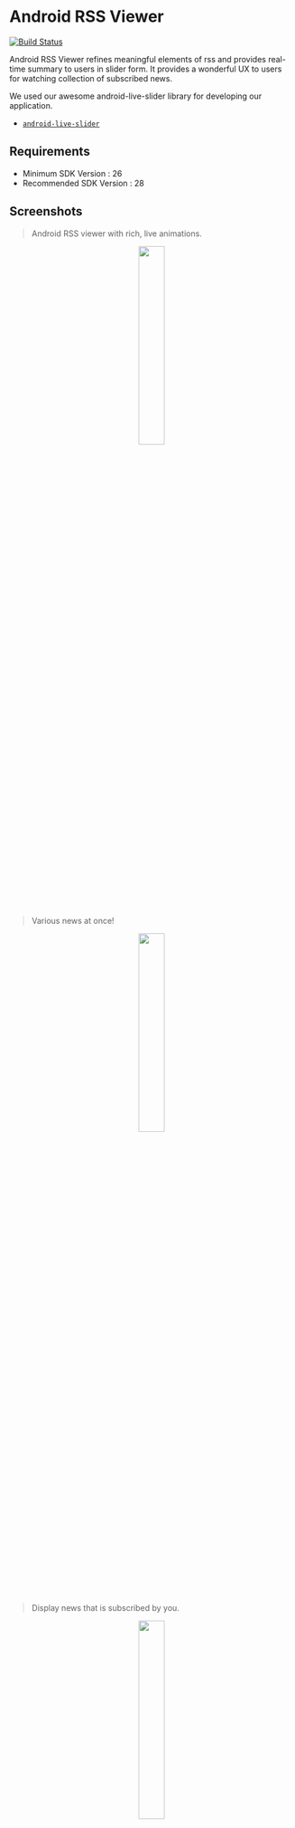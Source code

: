 # Android RSS Viewer

[![Build Status](https://travis-ci.org/Park-Wonbin/android-rss-viewer.svg?branch=master)](https://travis-ci.org/Park-Wonbin/android-rss-viewer)

Android RSS Viewer refines meaningful elements of rss and provides real-time summary to users in slider form. It provides a wonderful UX to users for watching collection of subscribed news.

We used our awesome android-live-slider library for developing our application.
- [`android-live-slider`](https://github.com/shhj1998/android-live-slider)


Requirements
------------
- Minimum SDK Version : 26
- Recommended SDK Version : 28


Screenshots
------------

> Android RSS viewer with rich, live animations.

<p align="center">
    <img src="https://github.com/Park-Wonbin/android-rss-viewer/blob/master/screenshot/rss-viewer-1.gif" width="30%"/>
</p>

> Various news at once!

<p align="center">
    <img src="https://github.com/Park-Wonbin/android-rss-viewer/blob/master/screenshot/rss-viewer-2.gif" width="30%"/>
</p>


> Display news that is subscribed by you.

<p align="center">
    <img src="https://github.com/Park-Wonbin/android-rss-viewer/blob/master/screenshot/rss-viewer-3.gif" width="30%"/>
</p>


> You can search news by words.

<p align="center">
    <img src="https://github.com/Park-Wonbin/android-rss-viewer/blob/master/screenshot/rss-viewer-4.gif" width="30%"/>
</p>


Library Used
------------

- [android-live-slider](https://github.com/shhj1998/android-live-slider) - Main library used in our application. It provides components for live-animation recyclerview with viewpager.
- [Retrofit](https://github.com/square/retrofit) - Provides features to make a internet request and fetch data from APIs.
- [Gson](https://github.com/google/gson) - Parse json form response to RSS object used in our application.
- [Picasso](https://github.com/square/picasso) - A powerful image downloading and caching library for Android.
- [CircleIndicator](https://github.com/ongakuer/CircleIndicator) - A lightweight indicator like in nexus 5 launcher.
- [AndroidPhotoFilters](https://github.com/Zomato/AndroidPhotoFilters) - Android photo filter library.
- [Android-SpinKit](https://github.com/ybq/Android-SpinKit) - Used for loading animation.


License
------------

    Copyright 2019 POSCAT.

    Licensed under the Apache License, Version 2.0 (the "License");
    you may not use this file except in compliance with the License.
    You may obtain a copy of the License at

       http://www.apache.org/licenses/LICENSE-2.0

    Unless required by applicable law or agreed to in writing, software
    distributed under the License is distributed on an "AS IS" BASIS,
    WITHOUT WARRANTIES OR CONDITIONS OF ANY KIND, either express or implied.
    See the License for the specific language governing permissions and
    limitations under the License.
    
